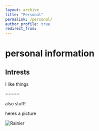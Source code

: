 ```yaml
---
layout: archive
title: "Personal"
permalink: /personal/
author_profile: true
redirect_from:
---
```


# personal information


## Intrests

I like things 

=====

also stuff!


heres a picture

![Rainier]('/images/rainier.jpg')
